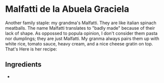 # Malfatti de la Abuela Graciela

Another family staple: my grandma's Malfatti. They are like italian spinach meatballs. The name Malfatti translates to "badly made" because of their lack of shape. As oppossed to popula opinion, I don't consider them pasta nor dumplings; they are just Malfatti.
My granma always pairs them up with white rice, tomato sauce, heavy cream, and a nice cheese gratin on top. That's  Here is her recipe:

## Ingredients 
- 
